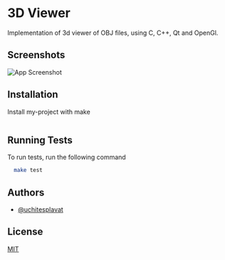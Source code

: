 
# 3D Viewer

Implementation of 3d viewer of OBJ files, using C, C++, Qt and OpenGl.


## Screenshots

![App Screenshot](https://via.placeholder.com/468x300?text=App+Screenshot+Here)


## Installation

Install my-project with make

```bash


```
    
## Running Tests

To run tests, run the following command

```bash
  make test
```


## Authors

- [@uchitesplavat](https://www.github.com/uchitesplavat)


## License

[MIT](https://choosealicense.com/licenses/mit/)
